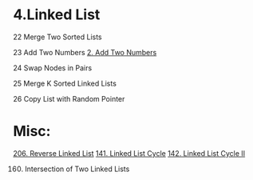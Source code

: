 # 4.Linked List

22 Merge Two Sorted Lists [](/questions/MergeTwoSortedLists.md)

23 Add Two Numbers
[2. Add Two Numbers](/questions/AddTwoNumbers.md)


24 Swap Nodes in Pairs

25 Merge K Sorted Linked Lists

26 Copy List with Random Pointer


# Misc:

[206. Reverse Linked List](/questions/ReverseLinkedList.md)
[141. Linked List Cycle](/questions/LinkedListCycle.md)
[142. Linked List Cycle II](/questions/LinkedListCycle.md)


160. Intersection of Two Linked Lists


